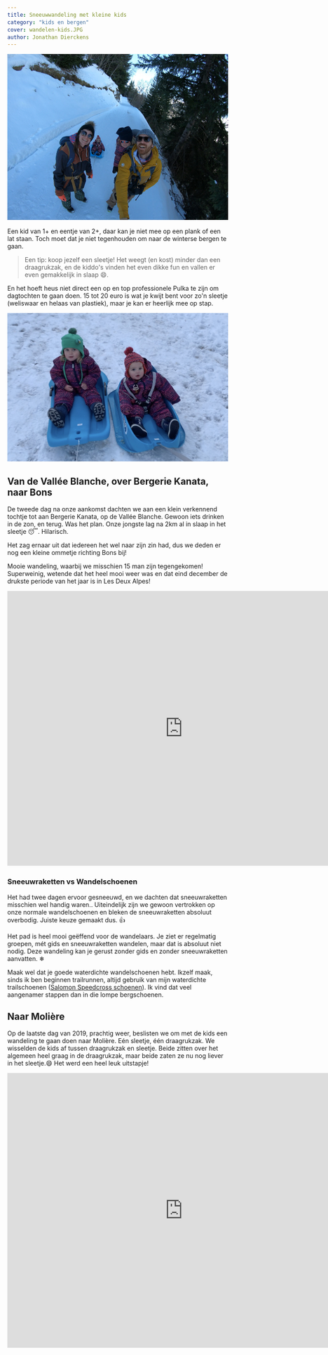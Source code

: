 ```yaml
---
title: Sneeuwwandeling met kleine kids
category: "kids en bergen"
cover: wandelen-kids.JPG
author: Jonathan Dierckens
---
```


![Kids in de Alpen](./wandelen-met-kleine-kids.JPG)

Een kid van 1+ en eentje van 2+, daar kan je niet mee op een plank of een lat staan. Toch moet dat je niet tegenhouden om naar de winterse bergen te gaan.

> Een tip: koop jezelf een sleetje! Het weegt (en kost) minder dan een draagrukzak, en de kiddo's vinden het even dikke fun en vallen er even gemakkelijk in slaap 😄.

En het hoeft heus niet direct een op en top professionele Pulka te zijn om dagtochten te gaan doen. 15 tot 20 euro is wat je kwijt bent voor zo'n sleetje (weliswaar en helaas van plastiek), maar je kan er heerlijk mee op stap.

![Kids en sleetjes](./kids-en-sleetjes.jpg)

## Van de Vallée Blanche, over Bergerie Kanata, naar Bons

De tweede dag na onze aankomst dachten we aan een klein verkennend tochtje tot aan Bergerie Kanata, op de Vallée Blanche. Gewoon iets drinken in de zon, en terug. Was het plan. Onze jongste lag na 2km al in slaap in het sleetje 😴. Hilarisch.

Het zag ernaar uit dat iedereen het wel naar zijn zin had, dus we deden er nog een kleine ommetje richting Bons bij!

Mooie wandeling, waarbij we misschien 15 man zijn tegengekomen! Superweinig, wetende dat het heel mooi weer was en dat eind december de drukste periode van het jaar is in Les Deux Alpes!

<iframe class="embedly-embed" frameborder="0" scrolling="no" allowfullscreen src="https://cdn.embedly.com/widgets/media.html?src=https://www.relive.cc/view/vYvrD1z3AL6/widget?r=embed-site&url=https://www.relive.cc/view/vYvrD1z3AL6?r=embed-site&image=https://www.relive.cc/view/vYvrD1z3AL6/png?x-ref=embed-site&key=f1631a41cb254ca5b035dc5747a5bd75&type=text/html&schema=relive" width="800" height="626"></iframe>

### Sneeuwraketten vs Wandelschoenen

Het had twee dagen ervoor gesneeuwd, en we dachten dat sneeuwraketten misschien wel handig waren.. Uiteindelijk zijn we gewoon vertrokken op onze normale wandelschoenen en bleken de sneeuwraketten absoluut overbodig. Juiste keuze gemaakt dus. 👍

Het pad is heel mooi geëffend voor de wandelaars. Je ziet er regelmatig groepen, mét gids en sneeuwraketten wandelen, maar dat is absoluut niet nodig. Deze wandeling kan je gerust zonder gids en zonder sneeuwraketten aanvatten. ❄

Maak wel dat je goede waterdichte wandelschoenen hebt. Ikzelf maak, sinds ik ben beginnen trailrunnen, altijd gebruik van mijn waterdichte trailschoenen ([Salomon Speedcross schoenen](https://partner.bol.com/click/click?p=2&t=url&s=1035841&f=TXL&url=https%3A%2F%2Fwww.bol.com%2Fbe%2Ff%2Fsalomon-speedcross-vario-2-heren%2F9200000093485284%2F&name=Salomon%20SPEEDCROSS%20VARIO%202%20Hardloopschoenen%20He...)). Ik vind dat veel aangenamer stappen dan in die lompe bergschoenen.

## Naar Molière

Op de laatste dag van 2019, prachtig weer, beslisten we om met de kids een wandeling te gaan doen naar Molière. Eén sleetje, één draagrukzak. We wisselden de kids af tussen draagrukzak en sleetje. Beide zitten over het algemeen heel graag in de draagrukzak, maar beide zaten ze nu nog liever in het sleetje.😄 Het werd een heel leuk uitstapje!

<iframe class="embedly-embed" frameborder="0" scrolling="no" allowfullscreen src="https://cdn.embedly.com/widgets/media.html?src=https://www.relive.cc/view/vrqodwD3Kyv/widget?r=embed-site&url=https://www.relive.cc/view/vrqodwD3Kyv?r=embed-site&image=https://www.relive.cc/view/vrqodwD3Kyv/png?x-ref=embed-site&key=f1631a41cb254ca5b035dc5747a5bd75&type=text/html&schema=relive" width="800" height="626"></iframe>
